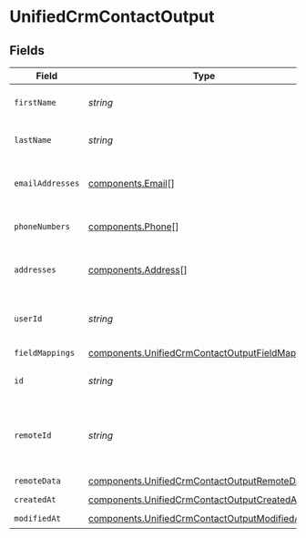 # UnifiedCrmContactOutput


## Fields

| Field                                                                                                              | Type                                                                                                               | Required                                                                                                           | Description                                                                                                        |
| ------------------------------------------------------------------------------------------------------------------ | ------------------------------------------------------------------------------------------------------------------ | ------------------------------------------------------------------------------------------------------------------ | ------------------------------------------------------------------------------------------------------------------ |
| `firstName`                                                                                                        | *string*                                                                                                           | :heavy_check_mark:                                                                                                 | The first name of the contact                                                                                      |
| `lastName`                                                                                                         | *string*                                                                                                           | :heavy_check_mark:                                                                                                 | The last name of the contact                                                                                       |
| `emailAddresses`                                                                                                   | [components.Email](../../models/components/email.md)[]                                                             | :heavy_minus_sign:                                                                                                 | The email addresses of the contact                                                                                 |
| `phoneNumbers`                                                                                                     | [components.Phone](../../models/components/phone.md)[]                                                             | :heavy_minus_sign:                                                                                                 | The phone numbers of the contact                                                                                   |
| `addresses`                                                                                                        | [components.Address](../../models/components/address.md)[]                                                         | :heavy_minus_sign:                                                                                                 | The addresses of the contact                                                                                       |
| `userId`                                                                                                           | *string*                                                                                                           | :heavy_minus_sign:                                                                                                 | The UUID of the user who owns the contact                                                                          |
| `fieldMappings`                                                                                                    | [components.UnifiedCrmContactOutputFieldMappings](../../models/components/unifiedcrmcontactoutputfieldmappings.md) | :heavy_check_mark:                                                                                                 | N/A                                                                                                                |
| `id`                                                                                                               | *string*                                                                                                           | :heavy_minus_sign:                                                                                                 | The UUID of the contact                                                                                            |
| `remoteId`                                                                                                         | *string*                                                                                                           | :heavy_minus_sign:                                                                                                 | The id of the contact in the context of the Crm 3rd Party                                                          |
| `remoteData`                                                                                                       | [components.UnifiedCrmContactOutputRemoteData](../../models/components/unifiedcrmcontactoutputremotedata.md)       | :heavy_check_mark:                                                                                                 | N/A                                                                                                                |
| `createdAt`                                                                                                        | [components.UnifiedCrmContactOutputCreatedAt](../../models/components/unifiedcrmcontactoutputcreatedat.md)         | :heavy_check_mark:                                                                                                 | N/A                                                                                                                |
| `modifiedAt`                                                                                                       | [components.UnifiedCrmContactOutputModifiedAt](../../models/components/unifiedcrmcontactoutputmodifiedat.md)       | :heavy_check_mark:                                                                                                 | N/A                                                                                                                |